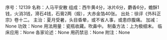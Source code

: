 序号：12139
名称：人马平安散
组成：西牛黄4分，冰片6分，麝香6分，蟾酥1钱，火消3钱，滑石4钱，石膏2两（煅），大赤金箔40张。
出处：徐评《外科正宗》卷十二。
主治：夏月受暑，头目昏晕，或不省人事，或患痧腹痛。
加减：None
功效：None
用法用量：瓷瓶收藏。吹鼻中。
制备方法：上为极细末。
临床应用：None
各家论述：None
用药禁忌：None
附注：None

